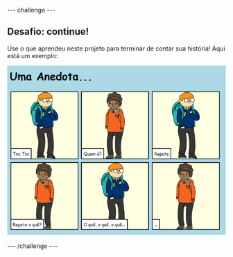 \--- challenge \---

## Desafio: continue!

Use o que aprendeu neste projeto para terminar de contar sua história! Aqui está um exemplo:

![captura de tela](images/story-final.png)

\--- /challenge \---